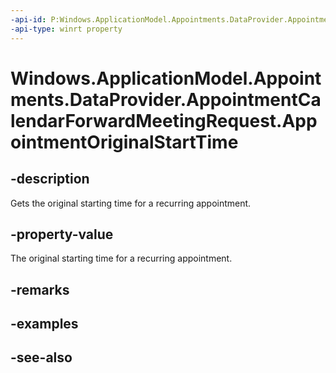 ```yaml
---
-api-id: P:Windows.ApplicationModel.Appointments.DataProvider.AppointmentCalendarForwardMeetingRequest.AppointmentOriginalStartTime
-api-type: winrt property
---
```


<!-- Property syntax
public Windows.Foundation.IReference<Windows.Foundation.DateTime> AppointmentOriginalStartTime { get; }
-->

# Windows.ApplicationModel.Appointments.DataProvider.AppointmentCalendarForwardMeetingRequest.AppointmentOriginalStartTime

## -description
Gets the original starting time for a recurring appointment.

## -property-value
The original starting time for a recurring appointment.

## -remarks

## -examples

## -see-also
